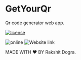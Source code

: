 # GetYourQr
Qr code generator web app.

[![license](https://img.shields.io/github/license/rakshitdogra/GetTheSong)](https://github.com/rakshitdogra/GetTheSong/blob/main/LICENSE)

![online](https://img.shields.io/website?down_color=red&down_message=down&up_color=green&up_message=Online&url=https%3A%2F%2Frakshitdogra.github.io%2FGetYourQr%2F)
![Website link](https://rakshitdogra.github.io/GetYourQr/)

MADE WITH ❤️ BY Rakshit Dogra.
